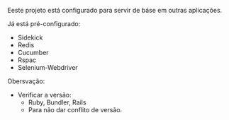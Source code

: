 Eeste projeto está configurado para servir
de báse em outras aplicações.

Já está pré-configurado:

* Sidekick
* Redis
* Cucumber
* Rspac
* Selenium-Webdriver

Obersvação:

* Verificar a versão:
  * Ruby, Bundler, Rails
  * Para não dar conflito de versão.
